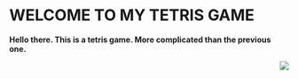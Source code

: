 <h1>WELCOME TO MY TETRIS GAME</h1>

**Hello there. This is a tetris game. More complicated than the previous one.**

<img align="right" src="https://user-images.githubusercontent.com/119101655/216518123-f53b26aa-9b9c-4448-aabb-cf5dea2fad53.jpg">


